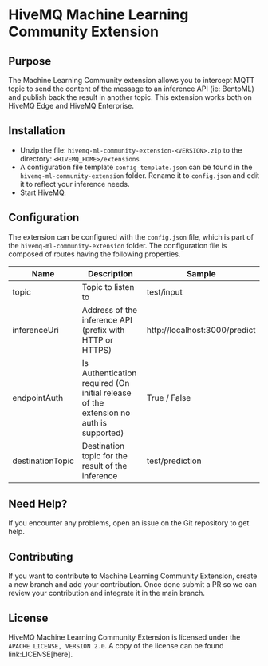# HiveMQ Machine Learning Community Extension

## Purpose

The Machine Learning Community extension allows you to intercept MQTT topic to send the content of the message to an inference API (ie: BentoML) and publish back the result in another topic.
This extension works both on HiveMQ Edge and HiveMQ Enterprise.

## Installation

- Unzip the file: `hivemq-ml-community-extension-<VERSION>.zip` to the directory: `<HIVEMQ_HOME>/extensions`
- A configuration file template `config-template.json` can be found in the `hivemq-ml-community-extension` folder. Rename it to `config.json` and edit it to reflect your inference needs.
- Start HiveMQ.

## Configuration

The extension can be configured with the `config.json` file, which is part of the `hivemq-ml-community-extension` folder.
The configuration file is composed of routes having the following properties.

| Name         | Description                                                                           | Sample                        |
|--------------|---------------------------------------------------------------------------------------|-------------------------------|
| topic        | Topic to listen to                                                                    | test/input                    |
| inferenceUri | Address of the inference API (prefix with HTTP or HTTPS)                              | http://localhost:3000/predict |
| endpointAuth             | Is Authentication required (On initial release of the extension no auth is supported) | True / False                  |
| destinationTopic             | Destination topic for the result of the inference                                     | test/prediction               |

## Need Help?

If you encounter any problems, open an issue on the Git repository to get help.

## Contributing

If you want to contribute to Machine Learning Community Extension, create a new branch and add your contribution. Once done submit a PR so we can review your contribution and integrate it in the main branch.

## License

HiveMQ Machine Learning Community Extension is licensed under the `APACHE LICENSE, VERSION 2.0`.
A copy of the license can be found link:LICENSE[here].

